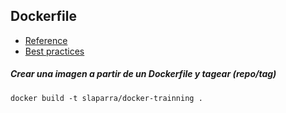 
Dockerfile
----------
- [Reference](https://docs.docker.com/engine/reference/builder/)
- [Best practices](https://docs.docker.com/engine/userguide/eng-image/dockerfile_best-practices/)

##### Crear una imagen a partir de un Dockerfile y tagear (repo/tag)
```
docker build -t slaparra/docker-trainning .
```
